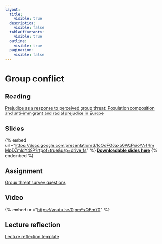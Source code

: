 ```yaml
---
layout:
  title:
    visible: true
  description:
    visible: false
  tableOfContents:
    visible: true
  outline:
    visible: true
  pagination:
    visible: false
---
```


# Group conflict

## Reading

[Prejudice as a response to perceived group threat: Population composition and anti-immigrant and racial prejudice in Europe](https://drive.google.com/open?id=1orUvivQWyitiHLZfzThSTD3sGkmloxod\&usp=drive_fs)

## Slides



{% embed url="https://docs.google.com/presentation/d/1cOdFG0axa0WzPxioYA44mMpDZmldY49P?rtpof=true&usp=drive_fs" %}
[**Downloadable slides here**](https://docs.google.com/presentation/d/1cOdFG0axa0WzPxioYA44mMpDZmldY49P?rtpof=true\&usp=drive_fs)
{% endembed %}

## Assignment

[Group threat survey questions](https://docs.google.com/document/d/1cGyHU961NbeHg5TgfCGRdQ4Aywv0ubza?rtpof=true\&usp=drive_fs)

## Video

{% embed url="https://youtu.be/0jnmExQEmX0" %}

## Lecture reflection

[Lecture reflection template](https://docs.google.com/document/d/10QoZikufcgTzCVqGBBk22ua9fTEq3y_V?rtpof=true\&usp=drive_fs)
